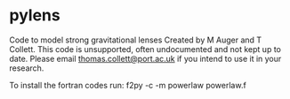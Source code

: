 # pylens
Code to model strong gravitational lenses 
Created by M Auger and T Collett.
This code is unsupported, often undocumented and not kept up to date. 
Please email thomas.collett@port.ac.uk if you intend to use it in your research.


To install the fortran codes run:
f2py -c -m powerlaw powerlaw.f